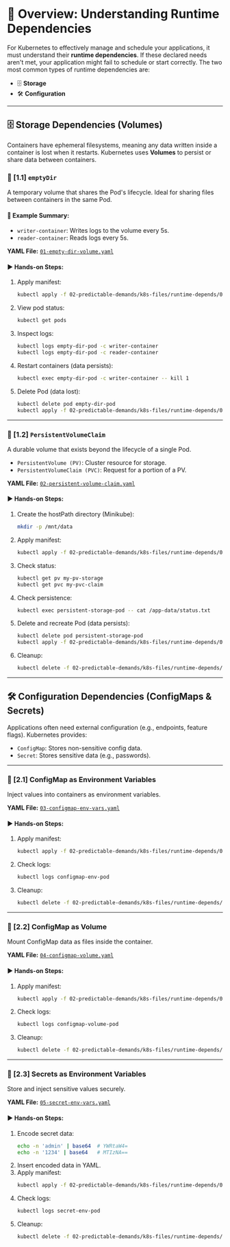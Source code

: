 # 📌 Overview: Understanding Runtime Dependencies

For Kubernetes to effectively manage and schedule your applications, it must understand their **runtime dependencies**. If these declared needs aren't met, your application might fail to schedule or start correctly. The two most common types of runtime dependencies are:

- 🗄️ **Storage**
- 🛠️ **Configuration**

---

## 🗄️ Storage Dependencies (Volumes)

Containers have ephemeral filesystems, meaning any data written inside a container is lost when it restarts. Kubernetes uses **Volumes** to persist or share data between containers.

### 🔹 [1.1] `emptyDir`

A temporary volume that shares the Pod's lifecycle. Ideal for sharing files between containers in the same Pod.

#### 🔧 Example Summary:

- `writer-container`: Writes logs to the volume every 5s.
- `reader-container`: Reads logs every 5s.

**YAML File:** [`01-empty-dir-volume.yaml`](./../k8s-files/runtime-depends/01-empty-dir-volume.yaml)

#### ▶️ Hands-on Steps:

1. Apply manifest:
   ```bash
   kubectl apply -f 02-predictable-demands/k8s-files/runtime-depends/01-empty-dir-volume.yaml
   ```
2. View pod status:
   ```bash
   kubectl get pods
   ```
3. Inspect logs:
   ```bash
   kubectl logs empty-dir-pod -c writer-container
   kubectl logs empty-dir-pod -c reader-container
   ```
4. Restart containers (data persists):
   ```bash
   kubectl exec empty-dir-pod -c writer-container -- kill 1
   ```
5. Delete Pod (data lost):
   ```bash
   kubectl delete pod empty-dir-pod
   kubectl apply -f 02-predictable-demands/k8s-files/runtime-depends/01-empty-dir-volume.yaml
   ```

---

### 🔹 [1.2] `PersistentVolumeClaim`

A durable volume that exists beyond the lifecycle of a single Pod.

- `PersistentVolume (PV)`: Cluster resource for storage.
- `PersistentVolumeClaim (PVC)`: Request for a portion of a PV.

**YAML File:** [`02-persistent-volume-claim.yaml`](./../k8s-files/runtime-depends/02-persistent-volume-claim.yaml)

#### ▶️ Hands-on Steps:

1. Create the hostPath directory (Minikube):
   ```bash
   mkdir -p /mnt/data
   ```
2. Apply manifest:
   ```bash
   kubectl apply -f 02-predictable-demands/k8s-files/runtime-depends/02-persistent-volume-claim.yaml
   ```
3. Check status:
   ```bash
   kubectl get pv my-pv-storage
   kubectl get pvc my-pvc-claim
   ```
4. Check persistence:
   ```bash
   kubectl exec persistent-storage-pod -- cat /app-data/status.txt
   ```
5. Delete and recreate Pod (data persists):
   ```bash
   kubectl delete pod persistent-storage-pod
   kubectl apply -f 02-predictable-demands/k8s-files/runtime-depends/02-persistent-volume-claim.yaml
   ```
6. Cleanup:
   ```bash
   kubectl delete -f 02-predictable-demands/k8s-files/runtime-depends/02-persistent-volume-claim.yaml
   ```

---

## 🛠️ Configuration Dependencies (ConfigMaps & Secrets)

Applications often need external configuration (e.g., endpoints, feature flags). Kubernetes provides:

- `ConfigMap`: Stores non-sensitive config data.
- `Secret`: Stores sensitive data (e.g., passwords).

---

### 🔹 [2.1] ConfigMap as Environment Variables

Inject values into containers as environment variables.

**YAML File:** [`03-configmap-env-vars.yaml`](./../k8s-files/runtime-depends/03-configmap-env-vars.yaml)

#### ▶️ Hands-on Steps:

1. Apply manifest:
   ```bash
   kubectl apply -f 02-predictable-demands/k8s-files/runtime-depends/03-configmap-env-vars.yaml
   ```
2. Check logs:
   ```bash
   kubectl logs configmap-env-pod
   ```
3. Cleanup:
   ```bash
   kubectl delete -f 02-predictable-demands/k8s-files/runtime-depends/03-configmap-env-vars.yaml
   ```

---

### 🔹 [2.2] ConfigMap as Volume

Mount ConfigMap data as files inside the container.

**YAML File:** [`04-configmap-volume.yaml`](./../k8s-files/runtime-depends/04-configmap-volume.yaml)

#### ▶️ Hands-on Steps:

1. Apply manifest:
   ```bash
   kubectl apply -f 02-predictable-demands/k8s-files/runtime-depends/04-configmap-volume.yaml
   ```
2. Check logs:
   ```bash
   kubectl logs configmap-volume-pod
   ```
3. Cleanup:
   ```bash
   kubectl delete -f 02-predictable-demands/k8s-files/runtime-depends/04-configmap-volume.yaml
   ```

---

### 🔹 [2.3] Secrets as Environment Variables

Store and inject sensitive values securely.

**YAML File:** [`05-secret-env-vars.yaml`](./../k8s-files/runtime-depends/05-secret-env-vars.yaml)

#### ▶️ Hands-on Steps:

1. Encode secret data:
   ```bash
   echo -n 'admin' | base64  # YWRtaW4=
   echo -n '1234' | base64   # MTIzNA==
   ```
2. Insert encoded data in YAML.
3. Apply manifest:
   ```bash
   kubectl apply -f 02-predictable-demands/k8s-files/runtime-depends/05-secret-env-vars.yaml
   ```
4. Check logs:
   ```bash
   kubectl logs secret-env-pod
   ```
5. Cleanup:
   ```bash
   kubectl delete -f 02-predictable-demands/k8s-files/runtime-depends/05-secret-env-vars.yaml
   ```
